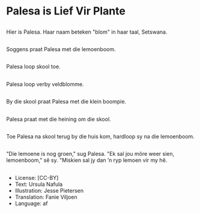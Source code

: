 # Palesa is Lief Vir Plante

##
Hier is Palesa. Haar naam beteken "blom" in haar taal, Setswana.

##
Soggens praat Palesa met die lemoenboom.

##
Palesa loop skool toe. 

##
Palesa loop verby veldblomme.

##
By die skool praat Palesa met die klein boompie.

##
Palesa praat met die heining om die skool.

##
Toe Palesa na skool terug by die huis kom, hardloop sy na die lemoenboom.

##
"Die lemoene is nog groen," sug Palesa. "Ek sal jou môre weer sien, lemoenboom," sê sy. "Miskien sal jy dan ’n ryp lemoen vir my hê.

##
* License: [CC-BY]
* Text: Ursula Nafula
* Illustration: Jesse Pietersen
* Translation: Fanie Viljoen
* Language: af
